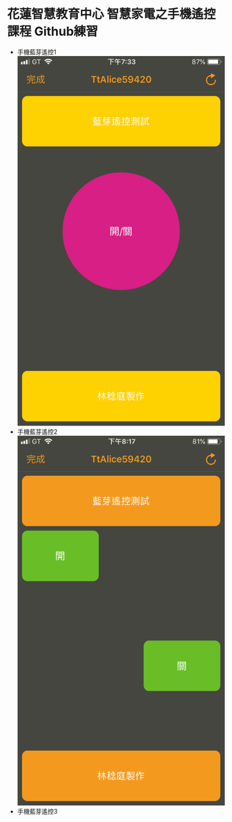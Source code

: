  # 花蓮智慧教育中心 智慧家電之手機遙控課程 Github練習
 * 手機藍芽遙控1
 ![alt 文字](22.png "手機藍芽遙控畫面")
 * 手機藍芽遙控2
 ![alt 文字](33.png "手機藍芽遙控畫面")
 * 手機藍芽遙控3
